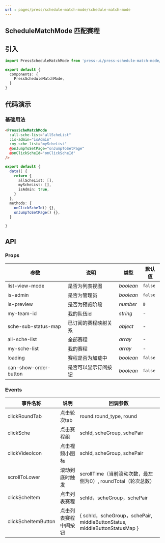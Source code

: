 ```yaml
---
url : pages/press/schedule-match-mode/schedule-match-mode
---
```


## ScheduleMatchMode 匹配赛程


## 引入

```ts
import PressScheduleMatchMode from 'press-ui/press-schedule-match-mode/press-schedule-match-mode';

export default {
  components: {
    PressScheduleMatchMode,
  }
}
```

## 代码演示

### 基础用法

```html
<PressScheMatchMode
  :all-sche-list="allScheList"
  :is-admin="isAdmin"
  :my-sche-list="myScheList"
  @onJumpToSetPage="onJumpToSetPage"
  @onClickScheId="onClickScheId"
/>
```


```ts
export default {
  data() {
    return {
      allScheList: [],
      myScheList: [],
      isAdmin: true,
    }
  },
  methods: {
    onClickScheId() {},
    onJumpToSetPage() {},
  }
  
}
```

## API

### Props

| 参数                  | 说明                 | 类型      | 默认值  |
| --------------------- | -------------------- | --------- | ------- |
| list-view-mode        | 是否为列表视图       | _boolean_ | `false` |
| is-admin              | 是否为管理员         | _boolean_ | `false` |
| is-preview            | 是否为预览阶段       | _number_  | `0`     |
| my-team-id            | 我的队伍id           | _string_  | -       |
| sche-sub-status-map   | 已订阅的赛程映射关系 | _object_  | -       |
| all-sche-list         | 全部赛程             | _array_   | -       |
| my-sche-list          | 我的赛程             | _array_   | -       |
| loading               | 赛程是否为加载中     | _boolean_ | `false` |
| can-show-order-button | 是否可以显示订阅按钮 | _boolean_ | `false` |



### Events

| 事件名称            | 说明                 | 回调参数                                                                  |
| ------------------- | -------------------- | ------------------------------------------------------------------------- |
| clickRoundTab       | 点击轮次tab          | round.round_type, round                                                   |
| clickSche           | 点击赛程组           | schId, scheGroup, schePair                                                |
| clickVideoIcon      | 点击视频小图标       | schId, scheGroup, schePair                                                |
| scrollToLower       | 滚动到底时触发       | scrollTime（当前滚动次数，最左侧为0）, roundTotal（轮次总数）             |
| clickScheItem       | 点击列表赛程         | schId，scheGroup，schePair                                                |
| clickScheItemButton | 点击列表赛程中间按钮 | { schId，scheGroup，schePair, middleButtonStatus, middleButtonStatusMap } |

